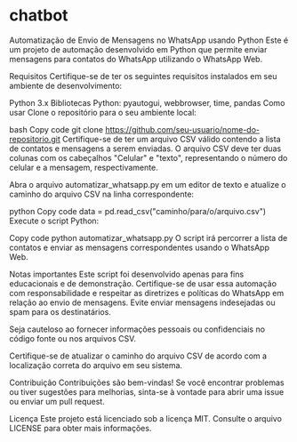 # chatbot
Automatização de Envio de Mensagens no WhatsApp usando Python
Este é um projeto de automação desenvolvido em Python que permite enviar mensagens para contatos do WhatsApp utilizando o WhatsApp Web.

Requisitos
Certifique-se de ter os seguintes requisitos instalados em seu ambiente de desenvolvimento:

Python 3.x
Bibliotecas Python: pyautogui, webbrowser, time, pandas
Como usar
Clone o repositório para o seu ambiente local:

bash
Copy code
git clone https://github.com/seu-usuario/nome-do-repositorio.git
Certifique-se de ter um arquivo CSV válido contendo a lista de contatos e mensagens a serem enviadas. O arquivo CSV deve ter duas colunas com os cabeçalhos "Celular" e "texto", representando o número do celular e a mensagem, respectivamente.

Abra o arquivo automatizar_whatsapp.py em um editor de texto e atualize o caminho do arquivo CSV na linha correspondente:

python
Copy code
data = pd.read_csv("caminho/para/o/arquivo.csv")
Execute o script Python:

Copy code
python automatizar_whatsapp.py
O script irá percorrer a lista de contatos e enviar as mensagens correspondentes usando o WhatsApp Web.

Notas importantes
Este script foi desenvolvido apenas para fins educacionais e de demonstração. Certifique-se de usar essa automação com responsabilidade e respeitar as diretrizes e políticas do WhatsApp em relação ao envio de mensagens. Evite enviar mensagens indesejadas ou spam para os destinatários.

Seja cauteloso ao fornecer informações pessoais ou confidenciais no código fonte ou nos arquivos CSV.

Certifique-se de atualizar o caminho do arquivo CSV de acordo com a localização correta do arquivo em seu sistema.

Contribuição
Contribuições são bem-vindas! Se você encontrar problemas ou tiver sugestões para melhorias, sinta-se à vontade para abrir uma issue ou enviar um pull request.

Licença
Este projeto está licenciado sob a licença MIT. Consulte o arquivo LICENSE para obter mais informações.